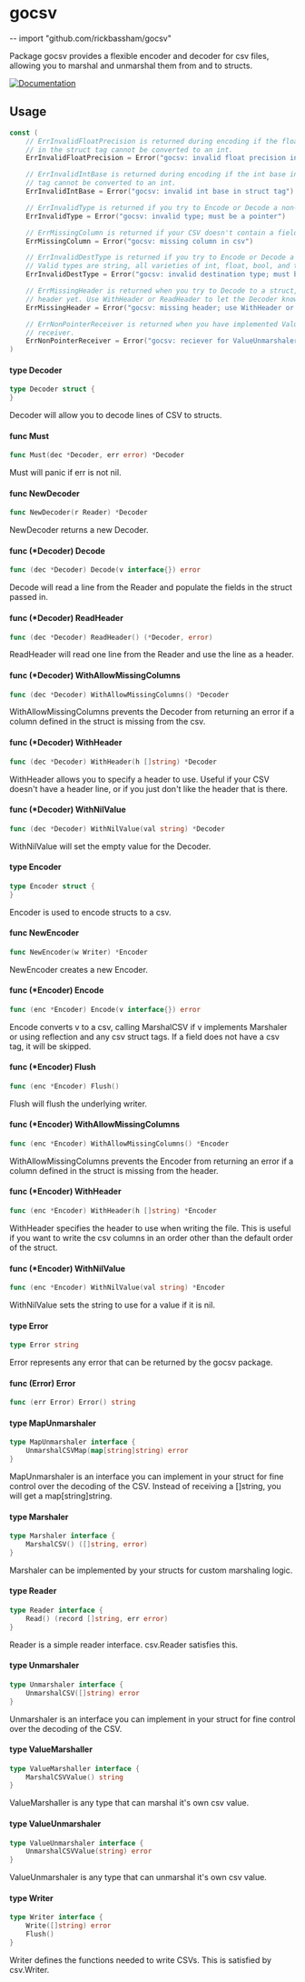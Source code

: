 # gocsv
--
    import "github.com/rickbassham/gocsv"

Package gocsv provides a flexible encoder and decoder for csv files, allowing
you to marshal and unmarshal them from and to structs.

[![Documentation](https://godoc.org/github.com/rickbassham/gocsv?status.svg)](http://godoc.org/github.com/rickbassham/gocsv)

## Usage

```go
const (
	// ErrInvalidFloatPrecision is returned during encoding if the float precision
	// in the struct tag cannot be converted to an int.
	ErrInvalidFloatPrecision = Error("gocsv: invalid float precision in struct tag")

	// ErrInvalidIntBase is returned during encoding if the int base in the struct
	// tag cannot be converted to an int.
	ErrInvalidIntBase = Error("gocsv: invalid int base in struct tag")

	// ErrInvalidType is returned if you try to Encode or Decode a non-pointer value.
	ErrInvalidType = Error("gocsv: invalid type; must be a pointer")

	// ErrMissingColumn is returned if your CSV doesn't contain a field specified in the struct.
	ErrMissingColumn = Error("gocsv: missing column in csv")

	// ErrInvalidDestType is returned if you try to Encode or Decode a column that is not a simple type.
	// Valid types are string, all varieties of int, float, bool, and time.Time
	ErrInvalidDestType = Error("gocsv: invalid destination type; must be a simple type or time.Time")

	// ErrMissingHeader is returned when you try to Decode to a struct, but the Decoder doesn't have a valid
	// header yet. Use WithHeader or ReadHeader to let the Decoder know what the file looks like.
	ErrMissingHeader = Error("gocsv: missing header; use WithHeader or ReadHeader functions first")

	// ErrNonPointerReceiver is returned when you have implemented ValueUnmarshaler with a non-pointer
	// receiver.
	ErrNonPointerReceiver = Error("gocsv: reciever for ValueUnmarshaler must be a pointer")
)
```

#### type Decoder

```go
type Decoder struct {
}
```

Decoder will allow you to decode lines of CSV to structs.

#### func  Must

```go
func Must(dec *Decoder, err error) *Decoder
```
Must will panic if err is not nil.

#### func  NewDecoder

```go
func NewDecoder(r Reader) *Decoder
```
NewDecoder returns a new Decoder.

#### func (*Decoder) Decode

```go
func (dec *Decoder) Decode(v interface{}) error
```
Decode will read a line from the Reader and populate the fields in the struct
passed in.

#### func (*Decoder) ReadHeader

```go
func (dec *Decoder) ReadHeader() (*Decoder, error)
```
ReadHeader will read one line from the Reader and use the line as a header.

#### func (*Decoder) WithAllowMissingColumns

```go
func (dec *Decoder) WithAllowMissingColumns() *Decoder
```
WithAllowMissingColumns prevents the Decoder from returning an error if a column
defined in the struct is missing from the csv.

#### func (*Decoder) WithHeader

```go
func (dec *Decoder) WithHeader(h []string) *Decoder
```
WithHeader allows you to specify a header to use. Useful if your CSV doesn't
have a header line, or if you just don't like the header that is there.

#### func (*Decoder) WithNilValue

```go
func (dec *Decoder) WithNilValue(val string) *Decoder
```
WithNilValue will set the empty value for the Decoder.

#### type Encoder

```go
type Encoder struct {
}
```

Encoder is used to encode structs to a csv.

#### func  NewEncoder

```go
func NewEncoder(w Writer) *Encoder
```
NewEncoder creates a new Encoder.

#### func (*Encoder) Encode

```go
func (enc *Encoder) Encode(v interface{}) error
```
Encode converts v to a csv, calling MarshalCSV if v implements Marshaler or
using reflection and any csv struct tags. If a field does not have a csv tag, it
will be skipped.

#### func (*Encoder) Flush

```go
func (enc *Encoder) Flush()
```
Flush will flush the underlying writer.

#### func (*Encoder) WithAllowMissingColumns

```go
func (enc *Encoder) WithAllowMissingColumns() *Encoder
```
WithAllowMissingColumns prevents the Encoder from returning an error if a column
defined in the struct is missing from the header.

#### func (*Encoder) WithHeader

```go
func (enc *Encoder) WithHeader(h []string) *Encoder
```
WithHeader specifies the header to use when writing the file. This is useful if
you want to write the csv columns in an order other than the default order of
the struct.

#### func (*Encoder) WithNilValue

```go
func (enc *Encoder) WithNilValue(val string) *Encoder
```
WithNilValue sets the string to use for a value if it is nil.

#### type Error

```go
type Error string
```

Error represents any error that can be returned by the gocsv package.

#### func (Error) Error

```go
func (err Error) Error() string
```

#### type MapUnmarshaler

```go
type MapUnmarshaler interface {
	UnmarshalCSVMap(map[string]string) error
}
```

MapUnmarshaler is an interface you can implement in your struct for fine control
over the decoding of the CSV. Instead of receiving a []string, you will get a
map[string]string.

#### type Marshaler

```go
type Marshaler interface {
	MarshalCSV() ([]string, error)
}
```

Marshaler can be implemented by your structs for custom marshaling logic.

#### type Reader

```go
type Reader interface {
	Read() (record []string, err error)
}
```

Reader is a simple reader interface. csv.Reader satisfies this.

#### type Unmarshaler

```go
type Unmarshaler interface {
	UnmarshalCSV([]string) error
}
```

Unmarshaler is an interface you can implement in your struct for fine control
over the decoding of the CSV.

#### type ValueMarshaller

```go
type ValueMarshaller interface {
	MarshalCSVValue() string
}
```

ValueMarshaller is any type that can marshal it's own csv value.

#### type ValueUnmarshaler

```go
type ValueUnmarshaler interface {
	UnmarshalCSVValue(string) error
}
```

ValueUnmarshaler is any type that can unmarshal it's own csv value.

#### type Writer

```go
type Writer interface {
	Write([]string) error
	Flush()
}
```

Writer defines the functions needed to write CSVs. This is satisfied by
csv.Writer.
